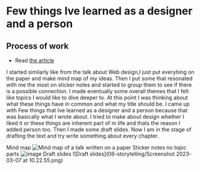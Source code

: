 # Few things Ive learned as a designer and a person
## Process of work 

- Read [the article](…) <!-- index.md -->

<!-- Treat this as the case study to your article/talk/presentation. Document, discuss, and show your process (mind maps, chunking, draft and revised content, links to resources, etc.) -->
<!-- Preparing a conference talk: https://adactio.com/journal/14363 -->
<!-- A refresher about case studies: https://thegymnasium.com/courses/take5/taking-your-portfolio-case-studies-to-the-next-level -->

I started similarly like from the talk about Web design,I just put everyhing on the paper and make mind map of my ideas. Then I put some that resonated with me the most on sticker notes and started to group them to see if there is a possible connection. I made eventually some overall themes that I felt like topics I would like to dive deeper to. At this point I was thinking about what these things have in common and what my title should be. I came up with Few things that Ive learned as a designer and a person because that was basically what I wrote about. I tried to make about design whether I liked it or  these things are inherent part of m life and thats the reason I added person too. 
Then I made some draft slides. Now I am in the stage of drafting the text and try write something about every chapter. 
 
 Mind map
![Mind map of a talk written on a paper](https://s3-us-west-2.amazonaws.com/secure.notion-static.com/18932e02-81ac-406e-88ba-ea9d65accb4d/IMG_5495.heic)
Sticker notes no topic parts
![image](https://user-images.githubusercontent.com/116082661/225023187-ce120fea-d18a-4f6a-b95b-b555148357c6.png)
Draft slides
![Draft slides](06-storytelling/Screenshot 2023-03-07 at 10.22.55.png)
